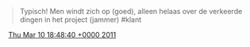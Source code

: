 > Typisch\! Men windt zich op \(goed\), alleen helaas over de verkeerde dingen in het project \(jammer\) \#klant

<img src="../../media/tweet.ico" width="12" /> [Thu Mar 10 18:48:40 +0000 2011](https://twitter.com/DromerDenker/status/45919013703909376)